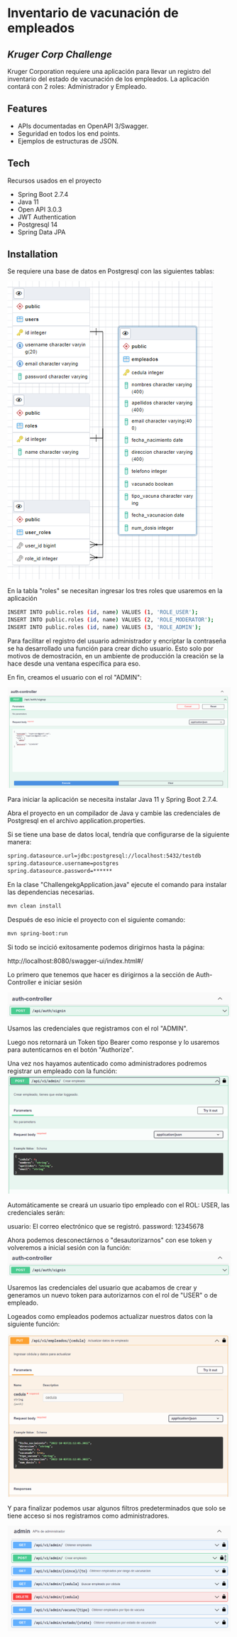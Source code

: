 # Inventario de vacunación de empleados
## _Kruger Corp Challenge_

Kruger Corporation requiere una aplicación para llevar un registro del inventario del estado de
vacunación de los empleados.
La aplicación contará con 2 roles: Administrador y Empleado.


## Features

- APIs documentadas en OpenAPI 3/Swagger.
- Seguridad en todos los end points.
- Ejemplos de estructuras de JSON.


## Tech

Recursos usados en el proyecto

- Spring Boot 2.7.4
- Java 11
- Open API 3.0.3
- JWT Authentication
- Postgresql 14
- Spring Data JPA


## Installation

Se requiere una base de datos en Postgresql con las siguientes tablas:

![alt text](https://github.com/paulrcam12/challengekg/blob/main/git1.png?raw=true)

En la tabla "roles" se necesitan ingresar los tres roles que usaremos en la aplicación
```sh
INSERT INTO public.roles (id, name) VALUES (1, 'ROLE_USER');
INSERT INTO public.roles (id, name) VALUES (2, 'ROLE_MODERATOR');
INSERT INTO public.roles (id, name) VALUES (3, 'ROLE_ADMIN');
```

Para facilitar el registro del usuario administrador y encriptar la contraseña se ha desarrollado una función para crear dicho usuario. Esto solo por motivos de demostración, en un ambiente de producción la creación se la hace desde una ventana específica para eso.

En fin, creamos el usuario con el rol "ADMIN":

![alt text](https://github.com/paulrcam12/challengekg/blob/main/git6.png?raw=true)


Para iniciar la aplicación se necesita instalar Java 11 y Spring Boot 2.7.4.


Abra el proyecto en un compilador de Java y cambie las credenciales de Postgresql en el archivo application.properties.

Si se tiene una base de datos local, tendría que configurarse de la siguiente manera:

```sh
spring.datasource.url=jdbc:postgresql://localhost:5432/testdb
spring.datasource.username=postgres
spring.datasource.password=******
```


En la clase "ChallengekgApplication.java" ejecute el comando para instalar las dependencias necesarias.

```sh
mvn clean install
```

Después de eso inicie el proyecto con el siguiente comando:

```sh
mvn spring-boot:run
```

Si todo se incició exitosamente podemos dirigirnos hasta la página:

http://localhost:8080/swagger-ui/index.html#/

Lo primero que tenemos que hacer es dirigirnos a la sección de Auth-Controller e iniciar sesión

![alt text](https://github.com/paulrcam12/challengekg/blob/main/git2.png?raw=true)

Usamos las credenciales que registramos con el rol "ADMIN".

Luego nos retornará un Token tipo Bearer como response y lo usaremos para autenticarnos en el botón "Authorize".

Una vez nos hayamos autenticado como administradores podremos registrar un empleado con la función:
![alt text](https://github.com/paulrcam12/challengekg/blob/main/git3.png?raw=true)

Automáticamente se creará un usuario tipo empleado con el ROL: USER, las credenciales serán:

usuario: El correo electrónico que se registró.
password: 12345678

Ahora podemos desconectárnos o "desautorizarnos" con ese token y volveremos a inicial sesión con la función:
![alt text](https://github.com/paulrcam12/challengekg/blob/main/git2.png?raw=true)

Usaremos las credenciales del usuario que acabamos de crear y generamos un nuevo token para autorizarnos con el rol de "USER" o de empleado.

Logeados como empleados podemos actualizar nuestros datos con la siguiente función:

![alt text](https://github.com/paulrcam12/challengekg/blob/main/git4.png?raw=true)

Y para finalizar podemos usar algunos filtros predeterminados que solo se tiene acceso si nos registramos como administradores.

![alt text](https://github.com/paulrcam12/challengekg/blob/main/git5.png?raw=true)













